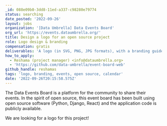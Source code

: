 ```yaml
---
_id: 088e09b0-3dd8-11ed-a337-c98280e79774
status: searching
date_posted: '2022-09-26'
layout: jobs
organization: '[Data Umbrella] Data Events Board'
org_url: 'https://events.dataumbrella.org/'
title: Design a logo for an open source project
role: Logo design & branding
compensation: gratis
deliverables: 'A logo (in SVG, PNG, JPG formats), with a branding guide (colors, fonts).'
how_to_apply:
  - Reshama (project manager) <info@dataumbrella.org>
  - 'https://github.com/data-umbrella/event-board-web'
github_handle: reshamas
tags: 'logo, branding, events, open source, calendar'
date: '2022-09-26T20:15:58.575Z'
---
```

The Data Events Board is a platform for the community to share their events. In the spirit of open source, this event board has been built using open source software (Python, Django, React) and the application code is publicly available.

We are looking for a logo for this project!
